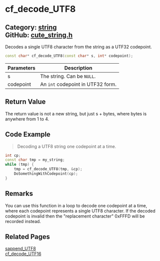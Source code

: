 # cf_decode_UTF8

Category: [string](https://github.com/RandyGaul/cute_framework/blob/master/docs/api_reference?id=string)  
GitHub: [cute_string.h](https://github.com/RandyGaul/cute_framework/blob/master/include/cute_string.h)  
---

Decodes a single UTF8 character from the string as a UTF32 codepoint.

```cpp
const char* cf_decode_UTF8(const char* s, int* codepoint);
```

Parameters | Description
--- | ---
s | The string. Can be `NULL`.
codepoint | An `int` codepoint in UTF32 form.

## Return Value

The return value is not a new string, but just s + bytes, where bytes is anywhere from 1 to 4.

## Code Example

> Decoding a UTF8 string one codepoint at a time.

```cpp
int cp;
const char tmp = my_string;
while (tmp) {
    tmp = cf_decode_UTF8(tmp, &cp);
    DoSomethingWithCodepoint(cp);
}
```

## Remarks

You can use this function in a loop to decode one codepoint at a time, where each codepoint
represents a single UTF8 character. If the decoded codepoint is invalid then the "replacement character"
0xFFFD will be recorded instead.

## Related Pages

[sappend_UTF8](https://github.com/RandyGaul/cute_framework/blob/master/docs/string/sappend_utf8.md)  
[cf_decode_UTF16](https://github.com/RandyGaul/cute_framework/blob/master/docs/string/cf_decode_utf16.md)  
